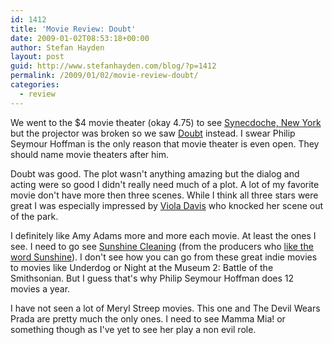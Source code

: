 ```yaml
---
id: 1412
title: 'Movie Review: Doubt'
date: 2009-01-02T08:53:18+00:00
author: Stefan Hayden
layout: post
guid: http://www.stefanhayden.com/blog/?p=1412
permalink: /2009/01/02/movie-review-doubt/
categories:
  - review
---
```

We went to the $4 movie theater (okay 4.75) to see <a href="http://www.imdb.com/title/tt0383028/">Synecdoche, New York</a> but the projector was broken so we saw <a href="http://www.imdb.com/title/tt0918927/">Doubt</a> instead. I swear Philip Seymour Hoffman is the only reason that movie theater is even open. They should name movie theaters after him.

Doubt was good. The plot wasn't anything amazing but the dialog and acting were so good I didn't really need much of a plot. A lot of my favorite movie don't have more then three scenes. While I think all three stars were great I was especially impressed by <a href="http://www.imdb.com/name/nm0205626/">Viola Davis</a> who knocked her scene out of the park. 

I definitely like Amy Adams more and more each movie. At least the ones I see. I need to go see <a href="http://www.imdb.com/title/tt0862846/">Sunshine Cleaning</a> (from the producers who <a href="http://www.imdb.com/title/tt0449059/">like the word Sunshine</a>). I don't see how you can go from these great indie movies to movies like Underdog or Night at the Museum 2: Battle of the Smithsonian. But I guess that's why Philip Seymour Hoffman does 12 movies a year.

I have not seen a lot of Meryl Streep movies. This one and The Devil Wears Prada are pretty much the only ones. I need to see Mamma Mia! or something though as I've yet to see her play a non evil role.